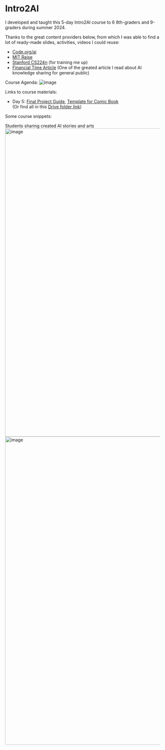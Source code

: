 # Intro2AI

I developed and taught this 5-day Intro2AI course to 6 8th-graders and 9-graders during summer 2024.

Thanks to the great content providers below, from which I was able to find a lot of ready-made slides, activities, videos I could reuse:
- [Code.org/ai](https://code.org/ai)
- [MIT Raise](https://raise.mit.edu/daily/whatisai) 
- [Stanford CS224n](https://web.stanford.edu/class/cs224n/) (for training me up)
- [Financial Time Article](https://ig.ft.com/ai-animals/) (One of the greated article I read about AI knowledge sharing for general public)

Course Agenda:
![image](https://github.com/user-attachments/assets/90be8dde-7b56-4013-b13c-44d0b730d5f0)

Links to course materials:
- Day 5: [Final Project Guide](https://docs.google.com/presentation/d/1VouffP7RvMvsSXsSgsXLvn4SDAZSOCvs3vejR2neWAg/edit#slide=id.g2787b7136a9_0_0), [Template for Comic Book](https://docs.google.com/presentation/d/1GOhQ6mP6NN_MHkbWNIuoes3zmXQ98xtQ8cyJEiAcA44/edit?usp=sharing)  
(Or find all in this [Drive folder link](https://drive.google.com/drive/folders/1JvSsd_bRspjCxtTWVkUIB8PRJcTjOpAL))


Some course snippets:

Students sharing created AI stories and arts
<img width="1000" alt="image" src="https://github.com/user-attachments/assets/c4ed8399-a7ba-4e20-891b-d2913a0a2595">
<img width="1000" alt="image" src="https://github.com/user-attachments/assets/3ca79ee4-d0eb-42a2-92cd-969e0ad64fc6">
